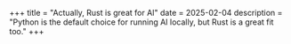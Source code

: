 +++
title = "Actually, Rust is great for AI"
date = 2025-02-04
description = "Python is the default choice for running AI locally, but Rust is a great fit too."
+++

